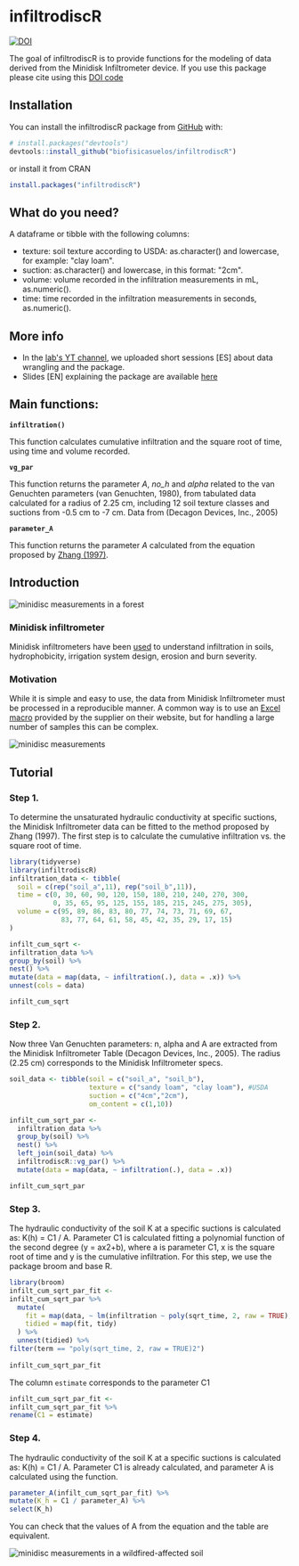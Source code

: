
# infiltrodiscR

<!-- badges: start -->
[![DOI](https://zenodo.org/badge/625394704.svg)](https://zenodo.org/badge/latestdoi/625394704)
<!-- badges: end -->

The goal of infiltrodiscR is to provide functions for the modeling of data derived from the Minidisk Infiltrometer device. If you use this package please cite using this [DOI code](https://doi.org/10.5281/zenodo.8001894)

## Installation

You can install the infiltrodiscR package from [GitHub](https://github.com/biofisicasuelos/infiltrodiscR) with:

``` r
# install.packages("devtools")
devtools::install_github("biofisicasuelos/infiltrodiscR")
```

or install it from CRAN

``` r
install.packages("infiltrodiscR")
```

## What do you need?
A dataframe or tibble with the following columns:
- texture: soil texture according to USDA: as.character() and lowercase, for example: "clay loam".
- suction: as.character() and lowercase, in this format: "2cm".
- volume: volume recorded in the infiltration measurements in mL, as.numeric(). 
- time: time recorded in the infiltration measurements in seconds, as.numeric(). 

## More info

- In the [lab's YT channel](https://www.youtube.com/@laboratoriobiofisicadesuel2912), we uploaded short sessions [ES] about data wrangling and the package.
- Slides [EN] explaining the package are available [here](https://saryace.github.io/intro_to_minidisk/)

## Main functions:

**`infiltration()`**

This function calculates cumulative infiltration and the square root of time, using time and volume recorded. 

**`vg_par`**

This function returns the parameter *A*, *no_h* and *alpha* related to the van Genuchten parameters (van Genuchten, 1980), from tabulated data calculated for a radius of 2.25 cm, including 12 soil texture classes and suctions from -0.5 cm to -7 cm. Data from (Decagon Devices, Inc., 2005)

**`parameter_A`**

This function returns the parameter *A* calculated from the equation proposed by [Zhang (1997)](https://doi.org/10.2136/sssaj1997.03615995006100060008x). 

## Introduction

![minidisc measurements in a forest](img/01_mini.png)

### Minidisk infiltrometer
Minidisk infiltrometers have been [used](https://metergroup.com/products/mini-disk-infiltrometer/) to understand infiltration in soils, hydrophobicity, irrigation system design, erosion and burn severity.   

### Motivation
While it is simple and easy to use, the data from Minidisk Infiltrometer must be processed in a reproducible manner. A common way is to use an [Excel macro](https://library.metergroup.com/Sales%20and%20Support/METER%20Environment/New-Minidisk-Infiltrometer-Macro.xlsx) provided by the supplier on their website, but for handling a large number of samples this can be complex. 

![minidisc measurements](img/02_mini.png)

## Tutorial

### Step 1.
To determine the unsaturated hydraulic conductivity at specific suctions, the Minidisk Infiltrometer data can be fitted to the method proposed by Zhang (1997). The first step is to calculate the cumulative infiltration vs. the square root of time.


``` r
library(tidyverse)
library(infiltrodiscR)
infiltration_data <- tibble(
  soil = c(rep("soil_a",11), rep("soil_b",11)),
  time = c(0, 30, 60, 90, 120, 150, 180, 210, 240, 270, 300,
           0, 35, 65, 95, 125, 155, 185, 215, 245, 275, 305),
  volume = c(95, 89, 86, 83, 80, 77, 74, 73, 71, 69, 67,
             83, 77, 64, 61, 58, 45, 42, 35, 29, 17, 15)
)

infilt_cum_sqrt <-
infiltration_data %>% 
group_by(soil) %>% 
nest() %>% 
mutate(data = map(data, ~ infiltration(.), data = .x)) %>% 
unnest(cols = data)

infilt_cum_sqrt 
```

### Step 2.
Now three Van Genuchten parameters: n, alpha and A are extracted from the Minidisk Infiltrometer Table (Decagon Devices, Inc., 2005). The radius (2.25 cm) corresponds to the Minidisk Infiltrometer specs. 

``` r
soil_data <- tibble(soil = c("soil_a", "soil_b"),
                    texture = c("sandy loam", "clay loam"), #USDA
                    suction = c("4cm","2cm"),
                    om_content = c(1,10))

infilt_cum_sqrt_par <-
  infiltration_data %>%
  group_by(soil) %>% 
  nest() %>% 
  left_join(soil_data) %>%
  infiltrodiscR::vg_par() %>%
  mutate(data = map(data, ~ infiltration(.), data = .x)) 

infilt_cum_sqrt_par
```
### Step 3.
The hydraulic conductivity of the soil K at a specific suctions is calculated as: K(h) = C1 / A. Parameter C1 is calculated fitting a polynomial function of the second degree (y = ax2+b), where a is parameter C1, x is the square root of time and y is the cumulative infiltration. For this step, we use the package broom and base R. 

``` r
library(broom)
infilt_cum_sqrt_par_fit <-
infilt_cum_sqrt_par %>% 
  mutate(
    fit = map(data, ~ lm(infiltration ~ poly(sqrt_time, 2, raw = TRUE), data = .x)),
    tidied = map(fit, tidy)
  ) %>% 
  unnest(tidied) %>% 
filter(term == "poly(sqrt_time, 2, raw = TRUE)2")
  
infilt_cum_sqrt_par_fit
```
The column `estimate` corresponds to the parameter C1

``` r
infilt_cum_sqrt_par_fit <-
infilt_cum_sqrt_par_fit %>% 
rename(C1 = estimate)
```

### Step 4.
The hydraulic conductivity of the soil K at a specific suctions is calculated as: K(h) = C1 / A. Parameter C1 is already calculated, and parameter A is calculated using the function. 

``` r
parameter_A(infilt_cum_sqrt_par_fit) %>% 
mutate(K_h = C1 / parameter_A) %>% 
select(K_h)
```

You can check that the values of A from the equation and the table are equivalent. 

![minidisc measurements in a wildfired-affected soil](img/03_mini.png)
